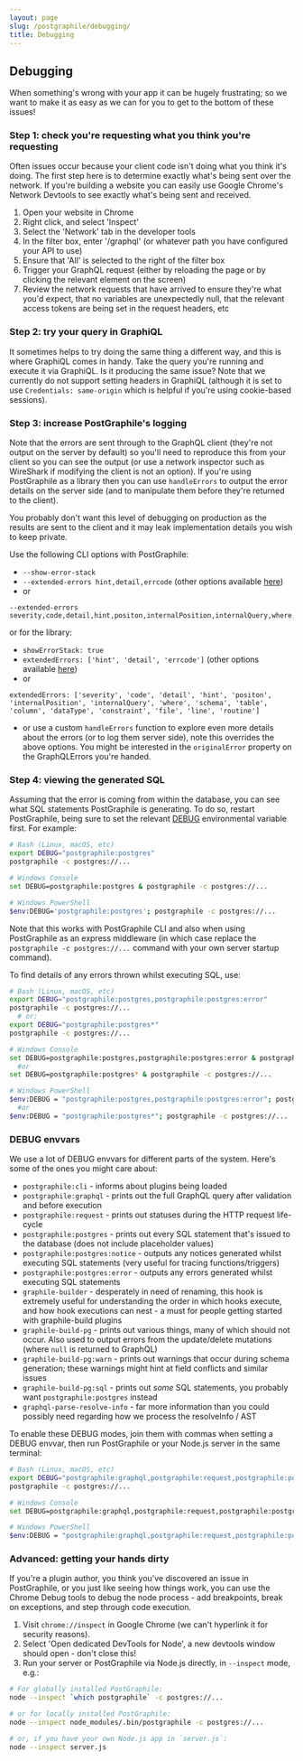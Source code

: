 ```yaml
---
layout: page
slug: /postgraphile/debugging/
title: Debugging
---
```


## Debugging

When something's wrong with your app it can be hugely frustrating; so we want to make
it as easy as we can for you to get to the bottom of these issues!

### Step 1: check you're requesting what you think you're requesting

Often issues occur because your client code isn't doing what you think it's
doing. The first step here is to determine exactly what's being sent over the
network. If you're building a website you can easily use Google Chrome's
Network Devtools to see exactly what's being sent and received.

1.  Open your website in Chrome
2.  Right click, and select 'Inspect'
3.  Select the 'Network' tab in the developer tools
4.  In the filter box, enter '/graphql' (or whatever path you have configured your API to use)
5.  Ensure that 'All' is selected to the right of the filter box
6.  Trigger your GraphQL request (either by reloading the page or by clicking the relevant element on the screen)
7.  Review the network requests that have arrived to ensure they're what you'd expect, that no variables are unexpectedly null, that the relevant access tokens are being set in the request headers, etc

### Step 2: try your query in GraphiQL

It sometimes helps to try doing the same thing a different way, and this is
where GraphiQL comes in handy. Take the query you're running and execute it via
GraphiQL. Is it producing the same issue? Note that we currently do not support
setting headers in GraphiQL (although it is set to use `Credentials: same-origin` which is helpful if you're using cookie-based sessions).

### Step 3: increase PostGraphile's logging

Note that the errors are sent through to the GraphQL client (they're not
output on the server by default) so you'll need to reproduce this from your
client so you can see the output (or use a network inspector such as
WireShark if modifying the client is not an option). If you're using
PostGraphile as a library then you can use `handleErrors` to output the error
details on the server side (and to manipulate them before they're returned to
the client).

You probably don't want this level of debugging on production as the results
are sent to the client and it may leak implementation details you wish to
keep private.

Use the following CLI options with PostGraphile:

* `--show-error-stack`
* `--extended-errors hint,detail,errcode` (other options available [here](https://github.com/brianc/node-postgres/blob/7de137f9f88611b8fcae5539aa90b6037133f1f1/lib/connection.js#L565-L580))
* or

```
--extended-errors severity,code,detail,hint,positon,internalPosition,internalQuery,where,schema,table,column,dataType,constraint,file,line,routine
```

or for the library:

* `showErrorStack: true`
* `extendedErrors: ['hint', 'detail', 'errcode']` (other options available [here](https://github.com/brianc/node-postgres/blob/7de137f9f88611b8fcae5539aa90b6037133f1f1/lib/connection.js#L565-L580))
* or

```
extendedErrors: ['severity', 'code', 'detail', 'hint', 'positon', 'internalPosition', 'internalQuery', 'where', 'schema', 'table', 'column', 'dataType', 'constraint', 'file', 'line', 'routine']
```

* or use a custom `handleErrors` function to explore even more details about
  the errors (or to log them server side), note this overrides the above
  options. You might be interested in the `originalError` property on the
  GraphQLErrors you're handed.

### Step 4: viewing the generated SQL

Assuming that the error is coming from within the database, you can see what
SQL statements PostGraphile is generating. To do so, restart PostGraphile,
being sure to set the relevant [DEBUG](https://github.com/visionmedia/debug)
environmental variable first. For example:

```bash
# Bash (Linux, macOS, etc)
export DEBUG="postgraphile:postgres"
postgraphile -c postgres://...

# Windows Console
set DEBUG=postgraphile:postgres & postgraphile -c postgres://...

# Windows PowerShell
$env:DEBUG='postgraphile:postgres'; postgraphile -c postgres://...
```

Note that this works with PostGraphile CLI and also when using PostGraphile as
an express middleware (in which case replace the `postgraphile -c postgres://...` command with your own server startup command).

To find details of any errors thrown whilst executing SQL, use:

```bash
# Bash (Linux, macOS, etc)
export DEBUG="postgraphile:postgres,postgraphile:postgres:error"
postgraphile -c postgres://...
  # or:
export DEBUG="postgraphile:postgres*"
postgraphile -c postgres://...

# Windows Console
set DEBUG=postgraphile:postgres,postgraphile:postgres:error & postgraphile -c postgres://...
  #or
set DEBUG=postgraphile:postgres* & postgraphile -c postgres://...

# Windows PowerShell
$env:DEBUG = "postgraphile:postgres,postgraphile:postgres:error"; postgraphile -c postgres://...
  #or
$env:DEBUG = "postgraphile:postgres*"; postgraphile -c postgres://...
```

### DEBUG envvars

We use a lot of DEBUG envvars for different parts of the system. Here's some of the ones you might care about:

* `postgraphile:cli` - informs about plugins being loaded
* `postgraphile:graphql` - prints out the full GraphQL query after validation and before execution
* `postgraphile:request` - prints out statuses during the HTTP request life-cycle
* `postgraphile:postgres` - prints out every SQL statement that's issued to the database (does not include placeholder values)
* `postgraphile:postgres:notice` - outputs any notices generated whilst executing SQL statements (very useful for tracing functions/triggers)
* `postgraphile:postgres:error` - outputs any errors generated whilst executing SQL statements
* `graphile-builder` - desperately in need of renaming, this hook is extremely useful for understanding the order in which hooks execute, and how hook executions can nest - a must for people getting started with graphile-build plugins
* `graphile-build-pg` - prints out various things, many of which should not occur. Also used to output errors from the update/delete mutations (where `null` is returned to GraphQL)
* `graphile-build-pg:warn` - prints out warnings that occur during schema generation; these warnings might hint at field conflicts and similar issues
* `graphile-build-pg:sql` - prints out _some_ SQL statements, you probably want `postgraphile:postgres` instead
* `graphql-parse-resolve-info` - far more information than you could possibly need regarding how we process the resolveInfo / AST

To enable these DEBUG modes, join them with commas when setting a DEBUG envvar, then run PostGraphile or your Node.js server in the same terminal:

```bash
# Bash (Linux, macOS, etc)
export DEBUG="postgraphile:graphql,postgraphile:request,postgraphile:postgres*"
postgraphile -c postgres://...

# Windows Console
set DEBUG=postgraphile:graphql,postgraphile:request,postgraphile:postgres* & postgraphile -c postgres://...

# Windows PowerShell
$env:DEBUG = "postgraphile:graphql,postgraphile:request,postgraphile:postgres*"; postgraphile -c postgres://...
```

### Advanced: getting your hands dirty

If you're a plugin author, you think you've discovered an issue in
PostGraphile, or you just like seeing how things work, you can use the Chrome
Debug tools to debug the node process - add breakpoints, break on exceptions,
and step through code execution.

1.  Visit `chrome://inspect` in Google Chrome (we can't hyperlink it for security reasons).
2.  Select 'Open dedicated DevTools for Node', a new devtools window should open - don't close this!
3.  Run your server or PostGraphile via Node.js directly, in `--inspect` mode, e.g.:

```bash
# For globally installed PostGraphile:
node --inspect `which postgraphile` -c postgres://...

# or for locally installed PostGraphile:
node --inspect node_modules/.bin/postgraphile -c postgres://...

# or, if you have your own Node.js app in `server.js`:
node --inspect server.js
```
